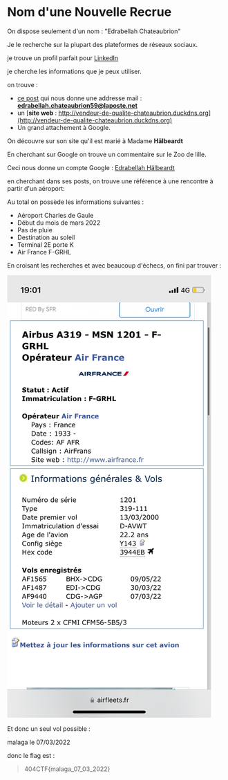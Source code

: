 # Nom d'une Nouvelle Recrue

On dispose seulement d'un nom : "Edrabellah Chateaubrion"

Je le recherche sur la plupart des plateformes de réseaux sociaux.

je trouve un profil parfait pour [LinkedIn](https://www.linkedin.com/in/edrabellah-chateaubrion-b2572423a/)

je cherche les informations que je peux utiliser.

on trouve :

- [ce post](https://www.linkedin.com/posts/edrabellah-chateaubrion-b2572423a_cv-activity-6930686792270524416-16NW?utm_source=linkedin_share&utm_medium=member_desktop_web) qui nous donne une addresse mail : **edrabellah.chateaubrion59@laposte.net**
- un [**site web** : http://vendeur-de-qualite-chateaubrion.duckdns.org](http://vendeur-de-qualite-chateaubrion.duckdns.org)
- Un grand attachement à Google.

On découvre sur son site qu'il est marié à Madame **Hälbeardt**

En cherchant sur Google on trouve un commentaire sur le Zoo de lille.

Ceci nous donne un compte Google : [Edrabellah Hälbeardt](https://www.google.com/maps/contrib/103519939941085426873/photos/@32.5212054,-28.9168924,4z/data=!3m1!4b1!4m3!8m2!3m1!1e1?hl=fr)

en cherchant dans ses posts, on trouve une référence à une rencontre à partir d'un aéroport:

Au total on possède les informations suivantes :

- Aéroport Charles de Gaule
- Début du mois de mars 2022
- Pas de pluie
- Destination au soleil
- Terminal 2E porte K
- Air France F-GRHL

En croisant les recherches et avec beaucoup d'échecs, on fini par trouver :

![flight.jpeg](Flight.jpeg)

Et donc un seul vol possible :

malaga le 07/03/2022

donc le flag est :

>404CTF{malaga_07_03_2022}
